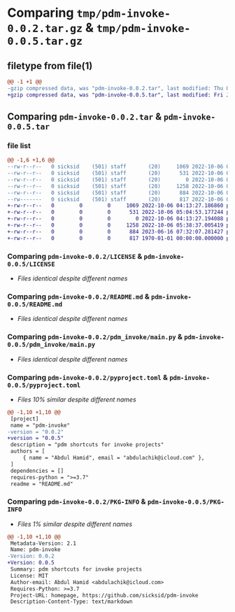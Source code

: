 # Comparing `tmp/pdm-invoke-0.0.2.tar.gz` & `tmp/pdm-invoke-0.0.5.tar.gz`

## filetype from file(1)

```diff
@@ -1 +1 @@
-gzip compressed data, was "pdm-invoke-0.0.2.tar", last modified: Thu Oct  6 05:38:50 2022, max compression
+gzip compressed data, was "pdm-invoke-0.0.5.tar", last modified: Fri Jun 16 07:37:22 2023, max compression
```

## Comparing `pdm-invoke-0.0.2.tar` & `pdm-invoke-0.0.5.tar`

### file list

```diff
@@ -1,6 +1,6 @@
--rw-r--r--   0 sicksid    (501) staff       (20)     1069 2022-10-06 04:13:27.186860 pdm-invoke-0.0.2/LICENSE
--rw-r--r--   0 sicksid    (501) staff       (20)      531 2022-10-06 05:04:53.177244 pdm-invoke-0.0.2/README.md
--rw-r--r--   0 sicksid    (501) staff       (20)        0 2022-10-06 04:13:27.194088 pdm-invoke-0.0.2/pdm_invoke/__init__.py
--rw-r--r--   0 sicksid    (501) staff       (20)     1258 2022-10-06 05:38:37.005419 pdm-invoke-0.0.2/pdm_invoke/main.py
--rw-r--r--   0 sicksid    (501) staff       (20)      884 2022-10-06 05:33:03.355322 pdm-invoke-0.0.2/pyproject.toml
--rw-------   0 sicksid    (501) staff       (20)      817 2022-10-06 05:38:50.346711 pdm-invoke-0.0.2/PKG-INFO
+-rw-r--r--   0        0        0     1069 2022-10-06 04:13:27.186860 pdm-invoke-0.0.5/LICENSE
+-rw-r--r--   0        0        0      531 2022-10-06 05:04:53.177244 pdm-invoke-0.0.5/README.md
+-rw-r--r--   0        0        0        0 2022-10-06 04:13:27.194088 pdm-invoke-0.0.5/pdm_invoke/__init__.py
+-rw-r--r--   0        0        0     1258 2022-10-06 05:38:37.005419 pdm-invoke-0.0.5/pdm_invoke/main.py
+-rw-r--r--   0        0        0      884 2023-06-16 07:32:07.281427 pdm-invoke-0.0.5/pyproject.toml
+-rw-r--r--   0        0        0      817 1970-01-01 00:00:00.000000 pdm-invoke-0.0.5/PKG-INFO
```

### Comparing `pdm-invoke-0.0.2/LICENSE` & `pdm-invoke-0.0.5/LICENSE`

 * *Files identical despite different names*

### Comparing `pdm-invoke-0.0.2/README.md` & `pdm-invoke-0.0.5/README.md`

 * *Files identical despite different names*

### Comparing `pdm-invoke-0.0.2/pdm_invoke/main.py` & `pdm-invoke-0.0.5/pdm_invoke/main.py`

 * *Files identical despite different names*

### Comparing `pdm-invoke-0.0.2/pyproject.toml` & `pdm-invoke-0.0.5/pyproject.toml`

 * *Files 10% similar despite different names*

```diff
@@ -1,10 +1,10 @@
 [project]
 name = "pdm-invoke"
-version = "0.0.2"
+version = "0.0.5"
 description = "pdm shortcuts for invoke projects"
 authors = [
     { name = "Abdul Hamid", email = "abdulachik@icloud.com" },
 ]
 dependencies = []
 requires-python = ">=3.7"
 readme = "README.md"
```

### Comparing `pdm-invoke-0.0.2/PKG-INFO` & `pdm-invoke-0.0.5/PKG-INFO`

 * *Files 1% similar despite different names*

```diff
@@ -1,10 +1,10 @@
 Metadata-Version: 2.1
 Name: pdm-invoke
-Version: 0.0.2
+Version: 0.0.5
 Summary: pdm shortcuts for invoke projects
 License: MIT
 Author-email: Abdul Hamid <abdulachik@icloud.com>
 Requires-Python: >=3.7
 Project-URL: homepage, https://github.com/sicksid/pdm-invoke
 Description-Content-Type: text/markdown
```

